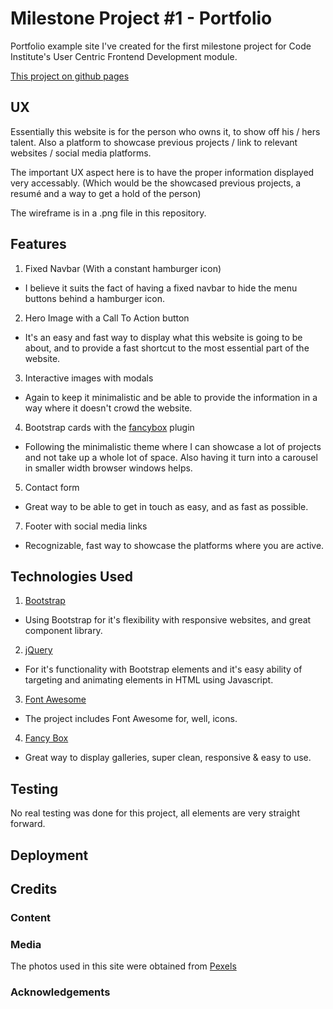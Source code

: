 # Milestone Project #1 - Portfolio
Portfolio example site I've created for the first milestone project
for Code Institute's User Centric Frontend Development module.

[This project on github pages](https://emilohlund-git.github.io/resume/.)

## UX
Essentially this website is for the person who owns it, to show off his / hers talent.
Also a platform to showcase previous projects / link to relevant websites / social media platforms.

The important UX aspect here is to have the proper information displayed very accessably.
(Which would be the showcased previous projects, a resumé and a way to get a hold of the person)

The wireframe is in a .png file in this repository.

## Features
1. Fixed Navbar (With a constant hamburger icon)
* I believe it suits the fact of having a fixed navbar to hide the menu buttons behind a hamburger icon.
2. Hero Image with a Call To Action button
* It's an easy and fast way to display what this website is going to be about, and to provide a fast shortcut to the most essential part of the website.
3. Interactive images with modals
* Again to keep it minimalistic and be able to provide the information in a way where it doesn't crowd the website.
4. Bootstrap cards with the [fancybox](https://www.fancyapps.com/fancybox/3/) plugin
* Following the minimalistic theme where I can showcase a lot of projects and not take up a whole lot of space. Also having it turn into a carousel in smaller width browser windows helps.
5. Contact form
* Great way to be able to get in touch as easy, and as fast as possible.
7. Footer with social media links
* Recognizable, fast way to showcase the platforms where you are active.

## Technologies Used
1. [Bootstrap](https://getbootstrap.com/docs/4.1/getting-started/introduction/)
* Using Bootstrap for it's flexibility with responsive websites, and great component library.
2. [jQuery](https://jquery.com/)
* For it's functionality with Bootstrap elements and it's easy ability of targeting and animating elements in HTML using Javascript.
3. [Font Awesome](https://fontawesome.com/)
* The project includes Font Awesome for, well, icons.
4. [Fancy Box](https://www.fancyapps.com/fancybox/3/)
* Great way to display galleries, super clean, responsive & easy to use.

## Testing
No real testing was done for this project, all elements are very straight forward.

## Deployment

## Credits

### Content

### Media
The photos used in this site were obtained from [Pexels](https://www.pexels.com)
### Acknowledgements
